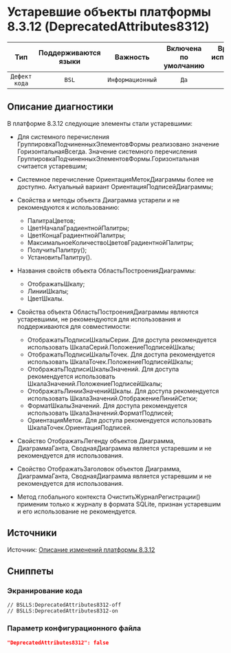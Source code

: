 # Устаревшие объекты платформы 8.3.12 (DeprecatedAttributes8312)

 Тип | Поддерживаются<br>языки | Важность | Включена<br>по умолчанию | Время на<br>исправление (мин) | Тэги 
 :-: | :-: | :-: | :-: | :-: | :-: 
 `Дефект кода` | `BSL` | `Информационный` | `Да` | `1` | `deprecated` 

<!-- Блоки выше заполняются автоматически, не трогать -->
## Описание диагностики
<!-- Описание диагностики заполняется вручную. Необходимо понятным языком описать смысл и схему работу -->
В платформе 8.3.12 следующие элементы стали устаревшими:
* Для системного перечисления ГруппировкаПодчиненныхЭлементовФормы реализовано значение ГоризонтальнаяВсегда.
Значение системного перечисления ГруппировкаПодчиненныхЭлементовФормы.Горизонтальная считается устаревшим;
* Системное перечисление ОриентацияМетокДиаграммы более не доступно. Актуальный вариант ОриентацияПодписейДиаграммы;
* Свойства и методы объекта Диаграмма устарели и не рекомендуются к использованию: 
   * ПалитраЦветов;
   * ЦветНачалаГрадиентнойПалитры;
   * ЦветКонцаГрадиентнойПалитры; 
   * МаксимальноеКоличествоЦветовГрадиентнойПалитры; 
   * ПолучитьПалитру();
   * УстановитьПалитру().
* Названия свойств объекта ОбластьПостроенияДиаграммы:
   * ОтображатьШкалу;
   * ЛинииШкалы;
   * ЦветШкалы.
* Свойства объекта ОбластьПостроенияДиаграммы являются устаревшими, 
не рекомендуются для использования и поддерживаются для совместимости:
  
   * ОтображатьПодписиШкалыСерии. Для доступа рекомендуется использовать ШкалаСерий.ПоложениеПодписейШкалы;
   * ОтображатьПодписиШкалыТочек. Для доступа рекомендуется использовать ШкалаТочек.ПоложениеПодписейШкалы;
   * ОтображатьПодписиШкалыЗначений. Для доступа рекомендуется использовать ШкалаЗначений.ПоложениеПодписейШкалы;
   * ОтображатьЛинииЗначенийШкалы. Для доступа рекомендуется использовать ШкалаЗначений.ОтображениеЛинийСетки;
   * ФорматШкалыЗначений. Для доступа рекомендуется использовать ШкалаЗначений.ФорматПодписей;
   * ОриентацияМеток. Для доступа рекомендуется использовать ШкалаТочек.ОриентацияПодписей.
* Свойство ОтображатьЛегенду объектов Диаграмма, ДиаграммаГанта, СводнаяДиаграмма является устаревшим 
и не рекомендуется для использования.
* Свойство ОтображатьЗаголовок объектов Диаграмма, ДиаграммаГанта, СводнаяДиаграмма является устаревшим и
 не рекомендуется для использования.
* Метод глобального контекста ОчиститьЖурналРегистрации() 
применим только к журналу в формата SQLite, признан устаревшим и его использование не рекомендуется.
  
## Источники
<!-- Необходимо указывать ссылки на все источники, из которых почерпнута информация для создания диагностики -->

Источник: [Описание изменений платформы 8.3.12](https://dl04.1c.ru/content/Platform/8_3_12_1714/1cv8upd_8_3_12_1714.htm)

## Сниппеты

<!-- Блоки ниже заполняются автоматически, не трогать -->
### Экранирование кода

```bsl
// BSLLS:DeprecatedAttributes8312-off
// BSLLS:DeprecatedAttributes8312-on
```

### Параметр конфигурационного файла

```json
"DeprecatedAttributes8312": false
```
